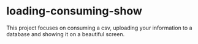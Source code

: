 # loading-consuming-show
This project focuses on consuming a csv, uploading your information to a database and showing it on a beautiful screen.
